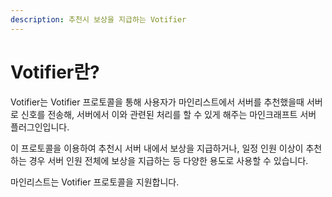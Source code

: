 ```yaml
---
description: 추천시 보상을 지급하는 Votifier
---
```


# Votifier란?

Votifier는 Votifier 프로토콜을 통해 사용자가 마인리스트에서 서버를 추천했을때 서버로 신호를 전송해, 서버에서 이와 관련된 처리를 할 수 있게 해주는 마인크래프트 서버 플러그인입니다.

이 프로토콜을 이용하여 추천시 서버 내에서 보상을 지급하거나, 일정 인원 이상이 추천하는 경우 서버 인원 전체에 보상을 지급하는 등 다양한 용도로 사용할 수 있습니다.

마인리스트는 Votifier 프로토콜을 지원합니다.

